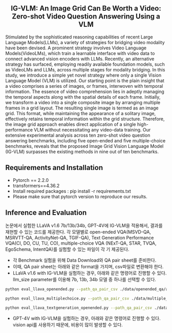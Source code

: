 

<h2 align="center"> <a>IG-VLM: An Image Grid Can Be Worth a Video: Zero-shot Video Question Answering Using a VLM</a></h2>
Stimulated by the sophisticated reasoning capabilities of recent Large Language Models(LLMs), a variety of strategies for bridging video modality have been devised. A prominent strategy involves Video Language Models(VideoLMs), which train a learnable interface with video data to connect advanced vision encoders with LLMs. Recently, an alternative strategy has surfaced, employing readily available foundation models, such as VideoLMs and LLMs, across multiple stages for modality bridging. In this study, we introduce a simple yet novel strategy where only a single Vision Language Model (VLM) is utilized. Our starting point is the plain insight that a video comprises a series of images, or frames, interwoven with temporal information. The essence of video comprehension lies in adeptly managing the temporal aspects along with the spatial details of each frame. Initially, we transform a video into a single composite image by arranging multiple frames in a grid layout. The resulting single image is termed as an image grid. This format, while maintaining the appearance of a solitary image, effectively retains temporal information within the grid structure. Therefore, the image grid approach enables direct application of a single high-performance VLM without necessitating any video-data training. Our extensive experimental analysis across ten zero-shot video question answering benchmarks, including five open-ended and five multiple-choice benchmarks, reveals that the proposed Image Grid Vision Language Model (IG-VLM) surpasses the existing methods in nine out of ten benchmarks.

## Requirements and Installation
* Pytorch == 2.2.0
* transformers==4.36.2
* Install required packages : pip install -r requirements.txt
* Please make sure that pytorch version to reproduce our results. 


## Inference and Evaluation
 논문에서 실험한 LLaVA v1.6 7b/13b/34b, GPT-4V에 IG-VLM을 적용해서, 결과를 재현할 수 있는 코드를 제공한다. 각 모델별로 open-ended VQA(MSVD-QA, MSRVTT-QA, ActivityNet-QA, TGIF-QA), Text Generation Performance VQA(CI, DO, CU, TU, CO), multiple-choice VQA (NExT-QA, STAR, TVQA, EgoSchema, IntentQA)를 실험할 수 있는 파일이 각 기 제공된다. 
 * 각 Benchmark 실험을 위해 Data Download와 QA pair sheet를 준비한다. 
 * 이때, QA pair sheet는 아래와 같은 format을 가지며, csv파일로 변환해야 한다. 
 * LLaVA v1.6 with IG-VLM을 실험하는 경우, 아래와 같은 명령어로 진행할 수 있다. llm_size parameter를 이용해 7b, 13b, 34b 모델 중 하나를 선택할 수 있다.
 ```bash
 python eval_llava_openended.py --path_qa_pair_csv ./data/openended_qa/activitynet.csv --path_video /data/activitynet/videos/%s.mp4 --path_result ./result_activitynet/ --api_key {api_key}

 python eval_llava_multiplechoice.py --path_qa_pair_csv ./data/multiple_choice/tvqa.csv --path_video /data/TVQA/videos/%s.mp4 --path_result ./result_tvqa/

 python eval_llava_textgeneration_openended.py --path_qa_pair_csv ./data/text_generation_benchmark/generic_qa.csv --path_video /data/activitynet/videos/%s.mp4 --path_result ./result_textgeneration/ --api_key {api_key}
 ```
 * GPT-4V with IG-VLM을 실험하는 경우, 아래와 같은 명령어로 진행할 수 있다. vision api를 사용하기 때문에, 비용이 많이 발생할 수 있다. 

